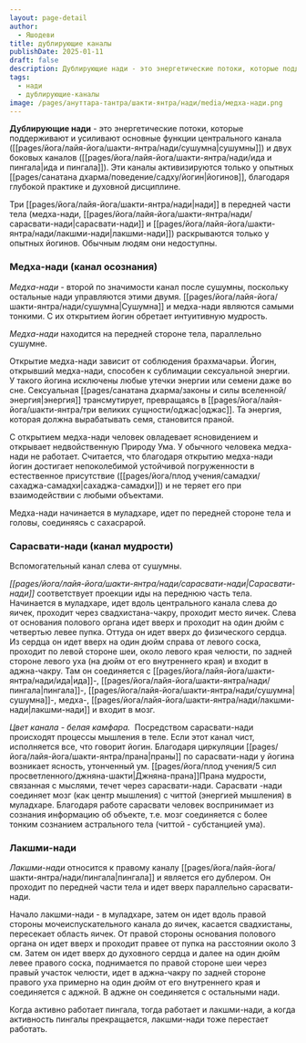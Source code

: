 ```yaml
---
layout: page-detail
author:
  - Яшодеви
title: дублирующие каналы
publishDate: 2025-01-11
draft: false
description: Дублирующие нади - это энергетические потоки, которые поддерживают и усиливают основные функции центрального канала (сушумны) и двух боковых каналов (иды и пингалы). Эти каналы активизируются только у опытных йогинов, благодаря глубокой практике и духовной дисциплине.
tags:
  - нади
  - дублирующие-каналы
image: /pages/ануттара-тантра/шакти-янтра/нади/media/медха-нади.png
---
```

**Дублирующие нади** - это энергетические потоки, которые поддерживают и усиливают основные функции центрального канала ([[pages/йога/лайя-йога/шакти-янтра/нади/сушумна|сушумны]]) и двух боковых каналов ([[pages/йога/лайя-йога/шакти-янтра/нади/ида и пингала|ида и пингала]]). Эти каналы активизируются только у опытных [[pages/санатана дхарма/поведение/садху/йогин|йогинов]], благодаря глубокой практике и духовной дисциплине.

Три [[pages/йога/лайя-йога/шакти-янтра/нади|нади]] в передней части тела (медха-нади, [[pages/йога/лайя-йога/шакти-янтра/нади/сарасвати-нади|сарасвати-нади]] и [[pages/йога/лайя-йога/шакти-янтра/нади/лакшми-нади|лакшми-нади]]) раскрываются только у опытных йогинов. Обычным людям они недоступны. 

### Медха-нади (канал осознания) 

*Медха-нади* - второй по значимости канал после сушумны, поскольку остальные нади управляются этими двумя. [[pages/йога/лайя-йога/шакти-янтра/нади/сушумна|Сушумна]] и медха-нади являются самыми тонкими. С их открытием йогин обретает интуитивную мудрость. 

*Медха-нади* находится на передней стороне тела, параллельно сушумне. 

Открытие медха-нади зависит от соблюдения брахмачарьи. Йогин, открывший медха-нади, способен к сублимации сексуальной энергии. У такого йогина исключены любые утечки энергии или семени даже во сне. Сексуальная [[pages/санатана дхарма/законы и силы вселенной/энергия|энергия]] трансмутирует, превращаясь в [[pages/йога/лайя-йога/шакти-янтра/три великих сущности/оджас|оджас]]. Та энергия, которая должна вырабатывать семя, становится праной. 

С открытием медха-нади человек овладевает ясновидением и открывает недвойственную Природу Ума. У обычного человека медха-нади не работает. Считается, что благодаря открытию медха-нади йогин достигает непоколебимой устойчивой погруженности в естественное присутствие ([[pages/йога/плод учения/самадхи/сахаджа-самадхи|сахаджа-самадхи]]) и не теряет его при взаимодействии с любыми объектами. 

Медха-нади начинается в муладхаре, идет по передней стороне тела и головы, соединяясь с сахасрарой. 

### Сарасвати-нади (канал мудрости) 

Вспомогательный канал слева от сушумны. 

*[[pages/йога/лайя-йога/шакти-янтра/нади/сарасвати-нади|Сарасвати-нади]]* соответствует проекции иды на переднюю часть тела. Начинается в муладхаре, идет вдоль центрального канала слева до яичек, проходит через свадхистана-чакру, проходит место яичек. Слева от основания полового органа идет вверх и проходит на один дюйм с четвертью левее пупка. Оттуда он идет вверх до физического сердца. Из сердца он идет вверх на один дюйм справа от левого соска, проходит по левой стороне шеи, около левого края челюсти, по задней стороне левого уха (на дюйм от его внутреннего края) и входит в аджна-чакру. Там он соединяется с [[pages/йога/лайя-йога/шакти-янтра/нади/ида|ида]]-, [[pages/йога/лайя-йога/шакти-янтра/нади/пингала|пингала]]-, [[pages/йога/лайя-йога/шакти-янтра/нади/сушумна|сушумна]]-, медха-, [[pages/йога/лайя-йога/шакти-янтра/нади/лакшми-нади|лакшми-нади]] и входит в мозг. 

*Цвет канала - белая камфара.* 
Посредством сарасвати-нади происходят процессы мышления в теле. Если этот канал чист, исполняется все, что говорит йогин. Благодаря циркуляции [[pages/йога/лайя-йога/шакти-янтра/прана|праны]] по сарасвати-нади у йогина возникает ясность, утонченный ум. [[pages/йога/плод учения/5 сил просветленного/джняна-шакти|Джняна-прана]]Прана мудрости, связанная с мыслями, течет через сарасвати-нади. Сарасвати -нади соединяет мозг (как центр мышления) с читтой (энергией мышления) в муладхаре. Благодаря работе сарасвати человек воспринимает из сознания информацию об объекте, т.е. мозг соединяется с более тонким сознанием астрального тела (читтой - субстанцией ума). 

### Лакшми-нади 

*Лакшми-нади* относится к правому каналу [[pages/йога/лайя-йога/шакти-янтра/нади/пингала|пингала]] и является его дублером. Он проходит по передней части тела и идет вверх параллельно сарасвати-нади. 

Начало лакшми-нади - в муладхаре, затем он идет вдоль правой стороны мочеиспускательного канала до яичек, касается свадхистаны, пересекает область яичек. От правой стороны основания полового органа он идет вверх и проходит правее от пупка на расстоянии около 3 см. Затем он идет вверх до духовного сердца и далее на один дюйм левее правого соска, поднимается по правой стороне шеи через правый участок челюсти, идет в аджна-чакру по задней стороне правого уха примерно на один дюйм от его внутреннего края и соединяется с аджной. В аджне он соединяется с остальными нади. 

Когда активно работает пингала, тогда работает и лакшми-нади, а когда активность пингалы прекращается, лакшми-нади тоже перестает работать.